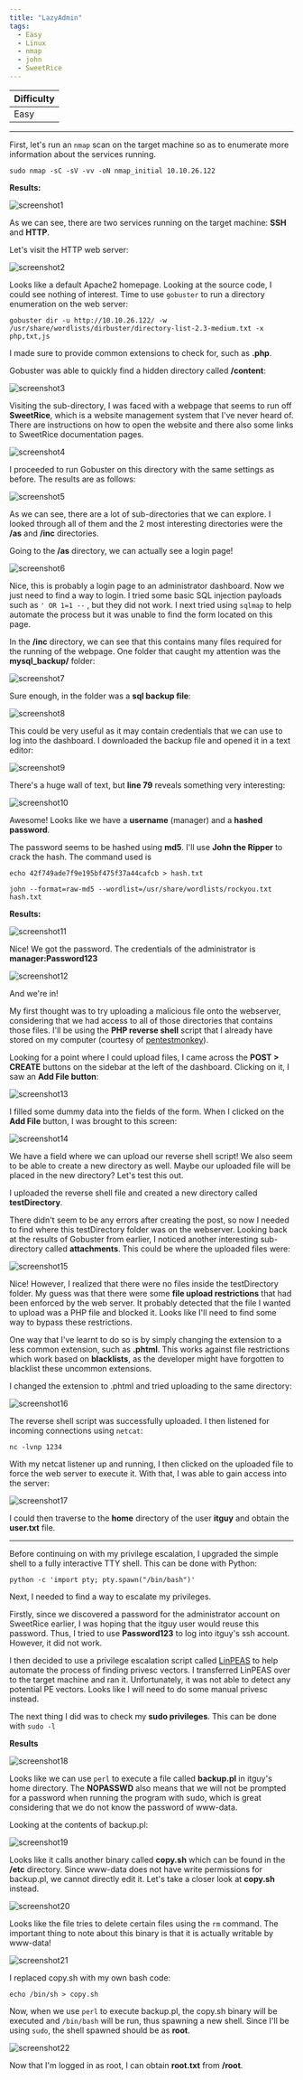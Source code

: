 ```yaml
---
title: "LazyAdmin"
tags:
  - Easy
  - Linux
  - nmap
  - john
  - SweetRice
---
```


| Difficulty |
| ---------- |
|    Easy    |

---

First, let's run an `nmap` scan on the target machine so as to enumerate more information about the services running.

```
sudo nmap -sC -sV -vv -oN nmap_initial 10.10.26.122
```

 **Results:**

![screenshot1](../assets/images/lazyadmin/screenshot1.png)

As we can see, there are two services running on the target machine: **SSH** and **HTTP**.

Let's visit the HTTP web server:

![screenshot2](../assets/images/lazyadmin/screenshot2.png)

Looks like a default Apache2 homepage. Looking at the source code, I could see nothing of interest. Time to use `gobuster` to run a directory enumeration on the web server:

```
gobuster dir -u http://10.10.26.122/ -w /usr/share/wordlists/dirbuster/directory-list-2.3-medium.txt -x php,txt,js
```

I made sure to provide common extensions to check for, such as **.php**.

Gobuster was able to quickly find a hidden directory called **/content**:

![screenshot3](../assets/images/lazyadmin/screenshot3.png)

Visiting the sub-directory, I was faced with a webpage that seems to run off **SweetRice**, which is a website management system that I've never heard of. There are instructions on how to open the website and there also some links to SweetRice documentation pages.

![screenshot4](../assets/images/lazyadmin/screenshot4.png)

I proceeded to run Gobuster on this directory with the same settings as before. The results are as follows:

![screenshot5](../assets/images/lazyadmin/screenshot5.png)

As we can see, there are a lot of sub-directories that we can explore. I looked through all of them and the 2 most interesting directories were the **/as** and **/inc** directories.

Going to the **/as** directory, we can actually see a login page!

![screenshot6](../assets/images/lazyadmin/screenshot6.png)

Nice, this is probably a login page to an administrator dashboard. Now we just need to find a way to login. I tried some basic SQL injection payloads such as `' OR 1=1 --` , but they did not work. I next tried using `sqlmap` to help automate the process but it was unable to find the form located on this page. 

In the **/inc** directory, we can see that this contains many files required for the running of the webpage. One folder that caught my attention was the **mysql_backup/** folder:

![screenshot7](../assets/images/lazyadmin/screenshot7.png)

Sure enough, in the folder was a **sql backup file**:

![screenshot8](../assets/images/lazyadmin/screenshot8.png)

This could be very useful as it may contain credentials that we can use to log into the dashboard. I downloaded the backup file and opened it in a text editor:

![screenshot9](../assets/images/lazyadmin/screenshot9.png)

There's a huge wall of text, but **line 79** reveals something very interesting:

![screenshot10](../assets/images/lazyadmin/screenshot10.png)

Awesome! Looks like we have a **username** (manager) and a **hashed password**.

The password seems to be hashed using **md5**. I'll use **John the Ripper** to crack the hash. The command used is

```
echo 42f749ade7f9e195bf475f37a44cafcb > hash.txt

john --format=raw-md5 --wordlist=/usr/share/wordlists/rockyou.txt hash.txt
```

**Results:**

![screenshot11](../assets/images/lazyadmin/screenshot11.png)

Nice! We got the password. The credentials of the administrator is **manager:Password123**

![screenshot12](../assets/images/lazyadmin/screenshot12.png)

And we're in! 

My first thought was to try uploading a malicious file onto the webserver, considering that we had access to all of those directories that contains those files. I'll be using the **PHP reverse shell** script that I already have stored on my computer (courtesy of [pentestmonkey](https://github.com/pentestmonkey/php-reverse-shell)).

Looking for a point where I could upload files, I came across the **POST > CREATE** buttons on the sidebar at the left of the dashboard. Clicking on it, I saw an **Add File button**:

![screenshot13](../assets/images/lazyadmin/screenshot13.png)

I filled some dummy data into the fields of the form. When I clicked on the **Add File** button, I was brought to this screen:

![screenshot14](../assets/images/lazyadmin/screenshot14.png)

We have a field where we can upload our reverse shell script! We also seem to be able to create a new directory as well. Maybe our uploaded file will be placed in the new directory? Let's test this out.

I uploaded the reverse shell file and created a new directory called **testDirectory**.

There didn't seem to be any errors after creating the post, so now I needed to find where this testDirectory folder was on the webserver. Looking back at the results of Gobuster from earlier, I noticed another interesting sub-directory called **attachments**. This could be where the uploaded files were:

![screenshot15](../assets/images/lazyadmin/screenshot15.png)

Nice! However, I realized that there were no files inside the testDirectory folder. My guess was that there were some **file upload restrictions** that had been enforced by the web server. It probably detected that the file I wanted to upload was a PHP file and blocked it. Looks like I'll need to find some way to bypass these restrictions.

One way that I've learnt to do so is by simply changing the extension to a less common extension, such as **.phtml**. This works against file restrictions which work based on **blacklists**, as the developer might have forgotten to blacklist these uncommon extensions.

I changed the extension to .phtml and tried uploading to the same directory:

![screenshot16](../assets/images/lazyadmin/screenshot16.png)

The reverse shell script was successfully uploaded. I then listened for incoming connections using `netcat`:

```
nc -lvnp 1234
```

With my netcat listener up and running, I then clicked on the uploaded file to force the web server to execute it. With that, I was able to gain access into the server:

![screenshot17](../assets/images/lazyadmin/screenshot17.png)

I could then traverse to the **home** directory of the user **itguy** and obtain the **user.txt** file.

---

Before continuing on with my privilege escalation, I upgraded the simple shell to a fully interactive TTY shell. This can be done with Python:

```
python -c 'import pty; pty.spawn("/bin/bash")'
```

Next, I needed to find a way to escalate my privileges. 

Firstly, since we discovered a password for the administrator account on SweetRice earlier, I was hoping that the itguy user would reuse this password. Thus, I tried to use **Password123** to log into itguy's ssh account. However, it did not work.

I then decided to use a privilege escalation script called [LinPEAS](https://github.com/carlospolop/PEASS-ng/tree/master/linPEAS) to help automate the process of finding privesc vectors. I transferred LinPEAS over to the target machine and ran it. Unfortunately, it was not able to detect any potential PE vectors. Looks like I will need to do some manual privesc instead.

The next thing I did was to check my **sudo privileges**. This can be done with `sudo -l`

**Results**

![screenshot18](../assets/images/lazyadmin/screenshot18.png)

Looks like we can use `perl` to execute a file called **backup.pl** in itguy's home directory. The **NOPASSWD** also means that we will not be prompted for a password when running the program with sudo, which is great considering that we do not know the password of www-data.

Looking at the contents of backup.pl:

![screenshot19](../assets/images/lazyadmin/screenshot19.png)

Looks like it calls another binary called **copy.sh** which can be found in the **/etc** directory. Since www-data does not have write permissions for backup.pl, we cannot directly edit it. Let's take a closer look at **copy.sh** instead.

![screenshot20](../assets/images/lazyadmin/screenshot20.png)

Looks like the file tries to delete certain files using the `rm` command. The important thing to note about this binary is that it is actually writable by www-data!

![screenshot21](../assets/images/lazyadmin/screenshot21.png)

I replaced copy.sh with my own bash code:

```
echo /bin/sh > copy.sh
```

Now, when we use `perl` to execute backup.pl, the copy.sh binary will be executed and `/bin/bash` will be run, thus spawning a new shell. Since I'll be using `sudo`, the shell spawned should be as **root**. 

![screenshot22](../assets/images/lazyadmin/screenshot22.png)

Now that I'm logged in as root, I can obtain **root.txt** from **/root**.

